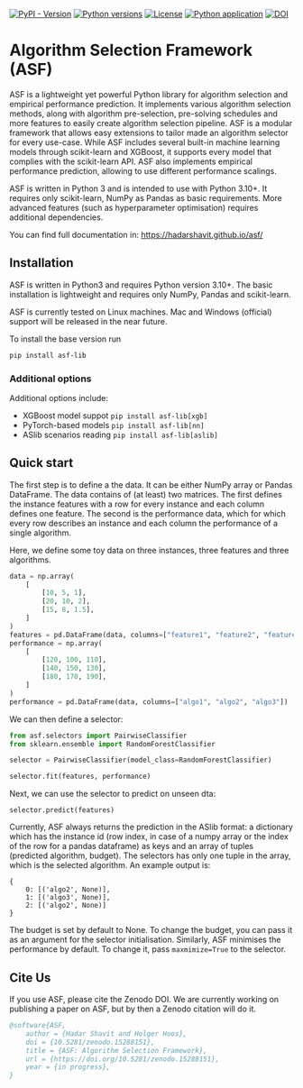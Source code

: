 [![PyPI - Version](https://img.shields.io/pypi/v/asf-lib)](https://pypi.org/project/asf-lib/)
[![Python versions](https://img.shields.io/pypi/pyversions/asf-lib)](https://pypi.org/project/asf-lib/)
[![License](https://img.shields.io/pypi/l/asf-lib?color=informational)](LICENSE)
[![Python application](https://github.com/hadarshavit/asf/actions/workflows/tests.yml/badge.svg)](https://github.com/hadarshavit/asf/actions/workflows/tests.yml)
[![DOI](https://zenodo.org/badge/DOI/10.5281/zenodo.14957286.svg)](https://doi.org/10.5281/zenodo.14957286)

# Algorithm Selection Framework (ASF)

ASF is a lightweight yet powerful Python library for algorithm selection and empirical performance prediction. 
It implements various algorithm selection methods, along with algorithm pre-selection, pre-solving schedules and more features to easily create algorithm selection pipeline.
ASF is a modular framework that allows easy extensions to tailor made an algorithm selector for every use-case.
While ASF includes several built-in machine learning models through scikit-learn and XGBoost, it supports every model that complies with the scikit-learn API.
ASF also implements empirical performance prediction, allowing to use different performance scalings.

ASF is written in Python 3 and is intended to use with Python 3.10+. It requires only scikit-learn, NumPy as Pandas as basic requirements. More advanced features (such as hyperparameter optimisation) requires additional dependencies. 

You can find full documentation in: https://hadarshavit.github.io/asf/
## Installation

ASF is written in Python3 and requires Python version 3.10+.
The basic installation is lightweight and requires only NumPy, Pandas and scikit-learn.

ASF is currently tested on Linux machines. Mac and Windows (official) support will be released in the near future.

To install the base version run 
```bash
pip install asf-lib
```

### Additional options

Additional options include:

- XGBoost model suppot `pip install asf-lib[xgb]`
- PyTorch-based models `pip install asf-lib[nn]`
- ASlib scenarios reading `pip install asf-lib[aslib]`

## Quick start

The first step is to define a the data. It can be either NumPy array or Pandas DataFrame.
The data contains of (at least) two matrices. The first defines the instance features with a row for every instance and each column defines one feature.
The second is the performance data, which for which every row describes an instance and each column the performance of a single algorithm.

Here, we define some toy data on three instances, three features and three algorithms.

```python
data = np.array(
    [
        [10, 5, 1],
        [20, 10, 2],
        [15, 8, 1.5],
    ]
)
features = pd.DataFrame(data, columns=["feature1", "feature2", "feature3"])
performance = np.array(
    [
        [120, 100, 110],
        [140, 150, 130],
        [180, 170, 190],
    ]
)
performance = pd.DataFrame(data, columns=["algo1", "algo2", "algo3"])

```

We can then define a selector:
```python
from asf.selectors import PairwiseClassifier
from sklearn.ensemble import RandomForestClassifier

selector = PairwiseClassifier(model_class=RandomForestClassifier)

selector.fit(features, performance)
```

Next, we can use the selector to predict on unseen dta:
```
selector.predict(features)
```
Currently, ASF always returns the prediction in the ASlib format: a dictionary which has the instance id (row index, in case of a numpy array or the index of the row for a pandas dataframe) as keys and an array of tuples (predicted algorithm, budget).
The selectors has only one tuple in the array, which is the selected algorithm. 
An example output is:
```
{
    0: [('algo2', None)], 
    1: [('algo3', None)], 
    2: [('algo2', None)]
}
```

The budget is set by default to None. To change the budget, you can pass it as an argument for the selector initialisation.
Similarly, ASF minimises the performance by default. To change it, pass `maxmimize=True` to the selector.




## Cite Us

If you use ASF, please cite the Zenodo DOI. We are currently working on publishing a paper on ASF, but by then a Zenodo citation will do it. 

```bibtex
@software{ASF,
	author = {Hadar Shavit and Holger Hoos},
	doi = {10.5281/zenodo.15288151},
	title = {ASF: Algorithm Selection Framework},
	url = {https://doi.org/10.5281/zenodo.15288151},
	year = {in progress},
}
```

